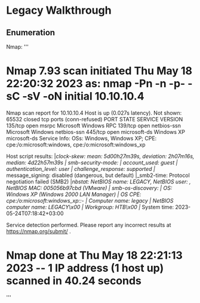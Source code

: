 # Legacy Walkthrough

## Enumeration
Nmap:
'''
# Nmap 7.93 scan initiated Thu May 18 22:20:32 2023 as: nmap -Pn -n -p- -sC -sV -oN initial 10.10.10.4
Nmap scan report for 10.10.10.4
Host is up (0.027s latency).
Not shown: 65532 closed tcp ports (conn-refused)
PORT    STATE SERVICE      VERSION
135/tcp open  msrpc        Microsoft Windows RPC
139/tcp open  netbios-ssn  Microsoft Windows netbios-ssn
445/tcp open  microsoft-ds Windows XP microsoft-ds
Service Info: OSs: Windows, Windows XP; CPE: cpe:/o:microsoft:windows, cpe:/o:microsoft:windows_xp

Host script results:
|_clock-skew: mean: 5d00h27m39s, deviation: 2h07m16s, median: 4d22h57m39s
| smb-security-mode: 
|   account_used: guest
|   authentication_level: user
|   challenge_response: supported
|_  message_signing: disabled (dangerous, but default)
|_smb2-time: Protocol negotiation failed (SMB2)
|_nbstat: NetBIOS name: LEGACY, NetBIOS user: <unknown>, NetBIOS MAC: 005056b97cbd (VMware)
| smb-os-discovery: 
|   OS: Windows XP (Windows 2000 LAN Manager)
|   OS CPE: cpe:/o:microsoft:windows_xp::-
|   Computer name: legacy
|   NetBIOS computer name: LEGACY\x00
|   Workgroup: HTB\x00
|_  System time: 2023-05-24T07:18:42+03:00

Service detection performed. Please report any incorrect results at https://nmap.org/submit/ .
# Nmap done at Thu May 18 22:21:13 2023 -- 1 IP address (1 host up) scanned in 40.24 seconds
'''
